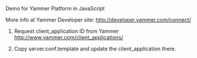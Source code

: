 Demo for Yammer Platform in JavaScript

More info at Yammer Developer site: 
http://developer.yammer.com/connect/


1. Request client_application ID from Yammer
http://www.yammer.com/client_applications/

2. Copy server.conf.template and update the client_application there.

